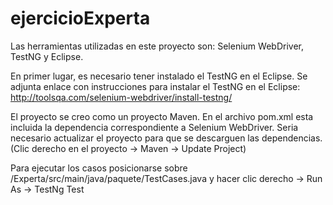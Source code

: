 # ejercicioExperta

Las herramientas utilizadas en este proyecto son: Selenium WebDriver, TestNG y Eclipse.

En primer lugar, es necesario tener instalado el TestNG en el Eclipse. Se adjunta enlace con instrucciones para instalar el TestNG en el Eclipse: http://toolsqa.com/selenium-webdriver/install-testng/

El proyecto se creo como un proyecto Maven. En el archivo pom.xml esta incluida la dependencia correspondiente a Selenium WebDriver.
Seria necesario actualizar el proyecto para que se descarguen las dependencias. (Clic derecho en el proyecto -> Maven -> Update Project)

Para ejecutar los casos posicionarse sobre /Experta/src/main/java/paquete/TestCases.java y hacer clic derecho -> Run As -> TestNg Test
